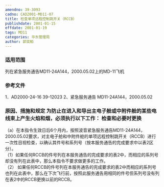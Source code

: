 ```yaml
---
amendno: 39-3093  
cadno: CAD2001-MD11-07  
title: 检查单项远程控制跳开关（RCCB）  
publishdate: 2001-01-15  
effdate: 2001-01-19  
tags: MD11  
categories: 华东管理局  
author: 郭奕柏  
---
```

  
### 适用范围  
列在紧急服务通告MD11-24A144，2000.05.02上的MD-11飞机  
  
<!--more-->  
### 参考文件  
1．AD2000-24-16 39-12023 2、紧急服务通告 MD11-24A144，2000.05.02  
  
### 原因、措施和规定 为防止在进入和导出主电子舱或中附件舱的某些电线束上产生火焰和烟，必须执行以下工作： 检查和必要时更换  
（a）在本指令生效日后6个月内，按照波音紧急服务通告MD11-24A144，2000.05.02要求，对主电子舱和中附件舱的单项远程控制跳开关（RCCB）进行一次性目视检查，以确认其件号和系列号（按本服务通告的完成要求中以表2区分）。  
    （1）如果任何RCCB的件号列在本服务通告的完成要求的表2中，而相应的系列号却没有列在此表中，那么本指令不要求做更多的工作。  
    （2） 如果任何RCCB的件号列在本服务通告的完成要求的表2中而相应的系列号也列在此表中，那么在下次飞行前，按照此服务通告用相同的件号但系列号没有列在表2中的RCCB更换以前的RCCB。  
  
      

